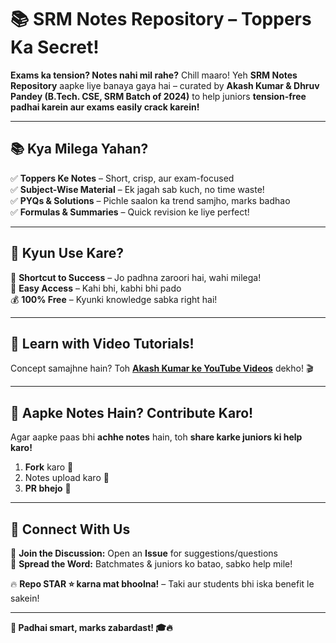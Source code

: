 # 📚 SRM Notes Repository – Toppers Ka Secret!  

**Exams ka tension? Notes nahi mil rahe?** Chill maaro! Yeh **SRM Notes Repository** aapke liye banaya gaya hai – curated by **Akash Kumar & Dhruv Pandey  (B.Tech. CSE, SRM Batch of 2024)** to help juniors **tension-free padhai karein aur exams easily crack karein!**  

---

## 📚 Kya Milega Yahan?  
✅ **Toppers Ke Notes** – Short, crisp, aur exam-focused  
✅ **Subject-Wise Material** – Ek jagah sab kuch, no time waste!  
✅ **PYQs & Solutions** – Pichle saalon ka trend samjho, marks badhao  
✅ **Formulas & Summaries** – Quick revision ke liye perfect!  

---

## 🎯 Kyun Use Kare?  
🚀 **Shortcut to Success** – Jo padhna zaroori hai, wahi milega!  
📂 **Easy Access** – Kahi bhi, kabhi bhi pado  
💰 **100% Free** – Kyunki knowledge sabka right hai!  

---

## 🎥 Learn with Video Tutorials!  
Concept samajhne hain? Toh **[Akash Kumar ke YouTube Videos](https://youtube.com/@akashkumar-oct-27?feature=shared)** dekho! 🎬  

---

## 🤝 Aapke Notes Hain? Contribute Karo!  
Agar aapke paas bhi **achhe notes** hain, toh **share karke juniors ki help karo!**  
1. **Fork** karo 🍴  
2. Notes upload karo 📂  
3. **PR bhejo** 🔄  

---

## 🔗 Connect With Us  
🔹 **Join the Discussion:** Open an **Issue** for suggestions/questions  
🔹 **Spread the Word:** Batchmates & juniors ko batao, sabko help mile!  

🔥 **Repo STAR ⭐ karna mat bhoolna!** – Taki aur students bhi iska benefit le sakein!  

---

**📖 Padhai smart, marks zabardast! 🎓🔥**  
